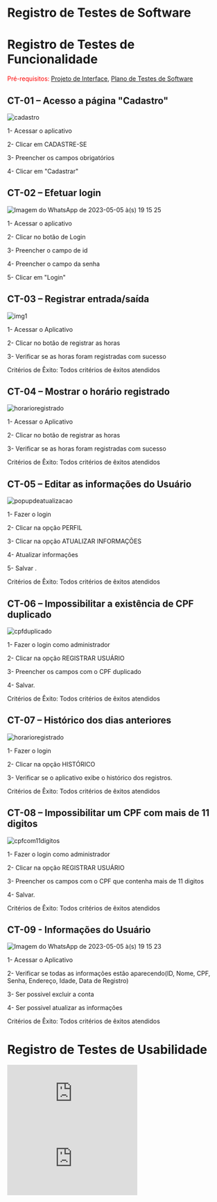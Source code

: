 # Registro de Testes de Software

# Registro de Testes de Funcionalidade

<span style="color:red">Pré-requisitos: <a href="3-Projeto de Interface.md"> Projeto de Interface</a></span>, <a href="8-Plano de Testes de Software.md"> Plano de Testes de Software</a>

## CT-01 – Acesso a página "Cadastro"


![cadastro](https://user-images.githubusercontent.com/85715072/236695568-356e20d4-f400-4034-bc0c-48fb83be5b7d.jpg)

1- Acessar o aplicativo

2- Clicar em CADASTRE-SE

3- Preencher os campos obrigatórios

4- Clicar em "Cadastrar"


## CT-02 – Efetuar login


![Imagem do WhatsApp de 2023-05-05 à(s) 19 15 25](https://user-images.githubusercontent.com/85715072/236695580-dc0acbc5-02c0-44f8-94ae-f0b7a0c3c3a2.jpg)

1- Acessar o aplicativo

2- Clicar no botão de Login

3- Preencher o campo de id

4- Preencher o campo da senha

5- Clicar em "Login"


## CT-03 – Registrar entrada/saída



![img1](https://github.com/ICEI-PUC-Minas-PMV-ADS/pmv-ads-2023-1-e3-proj-int-t2-grupo4/assets/103431710/01d7e306-e915-4471-b959-47cede34e482)

1- Acessar o Aplicativo

2- Clicar no botão de registrar as horas

3- Verificar se as horas foram registradas com sucesso

Critérios de Êxito: Todos critérios de êxitos atendidos


## CT-04 – Mostrar o horário registrado


![horarioregistrado](https://github.com/ICEI-PUC-Minas-PMV-ADS/pmv-ads-2023-1-e3-proj-int-t2-grupo4/assets/85715072/6740d569-5244-455a-8a17-98a57220d5c2)

1- Acessar o Aplicativo

2- Clicar no botão de registrar as horas

3- Verificar se as horas foram registradas com sucesso 

Critérios de Êxito: Todos critérios de êxitos atendidos


## CT-05 – Editar as informações do Usuário


![popupdeatualizacao](https://github.com/ICEI-PUC-Minas-PMV-ADS/pmv-ads-2023-1-e3-proj-int-t2-grupo4/assets/85715072/b09929f7-d976-40f9-8228-2ed340d7459c)

1- Fazer o login

2- Clicar na opção PERFIL

3- Clicar na opção ATUALIZAR INFORMAÇÕES

4- Atualizar informações

5- Salvar .

Critérios de Êxito: Todos critérios de êxitos atendidos


## CT-06 – Impossibilitar a existência de CPF duplicado


![cpfduplicado](https://github.com/ICEI-PUC-Minas-PMV-ADS/pmv-ads-2023-1-e3-proj-int-t2-grupo4/assets/85715072/b37bdbf0-66e5-48d1-a621-673056e8f562)

1- Fazer o login como administrador

2- Clicar na opção REGISTRAR USUÁRIO

3- Preencher os campos com o CPF duplicado

4- Salvar.

Critérios de Êxito: Todos critérios de êxitos atendidos


## CT-07 – Histórico dos dias anteriores


![horarioregistrado](https://github.com/ICEI-PUC-Minas-PMV-ADS/pmv-ads-2023-1-e3-proj-int-t2-grupo4/assets/85715072/b81e1695-76f7-4321-8e62-c60b5801d79f)

1- Fazer o login

2- Clicar na opção HISTÓRICO

3- Verificar se o aplicativo exibe o histórico dos registros.

Critérios de Êxito: Todos critérios de êxitos atendidos


## CT-08 – Impossibilitar um CPF com mais de 11 digitos


![cpfcom11digitos](https://github.com/ICEI-PUC-Minas-PMV-ADS/pmv-ads-2023-1-e3-proj-int-t2-grupo4/assets/85715072/c987402c-ada2-4595-a36d-26f10d22eea7)

1- Fazer o login como administrador

2- Clicar na opção REGISTRAR USUÁRIO

3- Preencher os campos com o CPF que contenha mais de 11 digitos

4- Salvar.

Critérios de Êxito: Todos critérios de êxitos atendidos


## CT-09 - Informações do Usuário 


![Imagem do WhatsApp de 2023-05-05 à(s) 19 15 23](https://user-images.githubusercontent.com/103431710/236580434-23b970f0-4916-4a34-a741-46db89c856c1.jpg)

1- Acessar o Aplicativo 

2- Verificar se todas as informações estão aparecendo(ID, Nome, CPF, Senha, Endereço, Idade, Data de Registro)

3- Ser possivel excluir a conta 

4- Ser possivel atualizar as informações 

Critérios de Êxito: Todos critérios de êxitos atendidos

# Registro de Testes de Usabilidade
![usabilidadeparte1](https://github.com/ICEI-PUC-Minas-PMV-ADS/pmv-ads-2023-1-e3-proj-int-t2-grupo4/edit/main/docs/img/Usabilidade.part1.rar)
![usabilidadeparte2](https://github.com/ICEI-PUC-Minas-PMV-ADS/pmv-ads-2023-1-e3-proj-int-t2-grupo4/edit/main/docs/img/Usabilidade.part2.rar)

